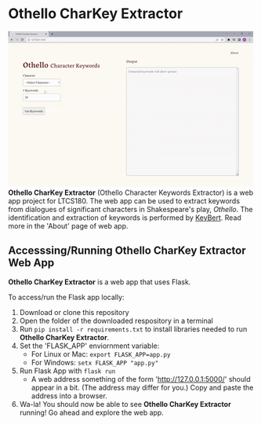# Othello CharKey Extractor
![Othello CharKey Preview](oth-preview.gif)
<b>Othello CharKey Extractor</b> (Othello Character Keywords Extractor) is a web app project for LTCS180. The web app can be used to extract keywords from dialogues of significant characters in Shakespeare's play, <i>Othello</i>.  The identification and extraction of keywords is performed by [KeyBert](https://maartengr.github.io/KeyBERT/). Read more in the 'About' page of web app.

## Accesssing/Running Othello CharKey Extractor Web App
<b>Othello CharKey Extractor</b> is a web app that uses Flask.

To access/run the Flask app locally:
1. Download or clone this repository
2. Open the folder of the downloaded respository in a terminal
3. Run `pip install -r requirements.txt` to install libraries needed to run <b>Othello CharKey Extractor</b>.
4. Set the 'FLASK_APP' enviornment variable:
    - For Linux or Mac:
        `export FLASK_APP=app.py`
    - For Windows:
        `setx FLASK_APP "app.py"`
5. Run Flask App with `flask run`
    - A web address something of the form 'http://127.0.0.1:5000/' should appear in a bit. (The address may differ for you.) Copy and paste the address into a browser.
6. Wa-la! You should now be able to see <b>Othello CharKey Extractor</b> running! Go ahead and explore the web app. 